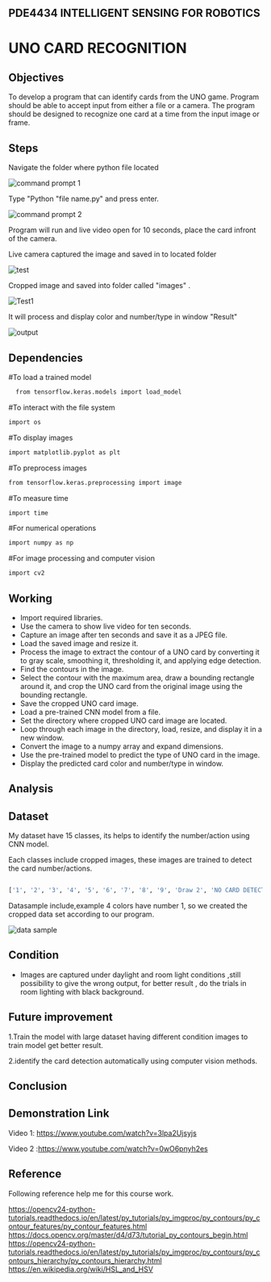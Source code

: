 ## PDE4434 INTELLIGENT SENSING FOR ROBOTICS


# UNO CARD RECOGNITION



## Objectives

To develop a program that can identify cards from the UNO game. Program should be able to accept input from either a file or a camera. The program should be designed to recognize one card at a time from the input image or frame.


## Steps

Navigate the folder where python file located


![command prompt 1](https://user-images.githubusercontent.com/117764288/235130156-9b672e73-0365-4e75-be58-77a66a2822cc.JPG)



Type "Python "file name.py" and press enter.


![command prompt 2](https://user-images.githubusercontent.com/117764288/235139091-1ebce26c-1d38-43fe-894c-97ee0e1bd421.JPG)

Program will run and live video open for 10 seconds, place the card infront of the camera.


Live camera captured the image and saved in to located folder


![test](https://user-images.githubusercontent.com/117764288/235215245-78f5ca78-7aa7-4a94-8d97-aebbcf398392.jpeg)


Cropped image and saved into folder called "images" .


![Test1](https://user-images.githubusercontent.com/117764288/235215313-d664306d-d76c-4013-8322-ccee69e6c8d4.jpeg)




It will process and display  color and number/type in window "Result"


  
![output](https://user-images.githubusercontent.com/117764288/235216180-86088767-79e6-4d18-a4b6-c4e3731c9393.JPG)



## Dependencies
 #To load a trained model
```bash
  from tensorflow.keras.models import load_model 
```
   #To interact with the file system
  
```bash
import os
```
  #To display images
```bash   
import matplotlib.pyplot as plt

```
 #To preprocess images
 
```bash   
from tensorflow.keras.preprocessing import image

```
#To measure time
  
```bash  
import time 
```
 #For numerical operations  
```bash  
import numpy as np 
```
 #For image processing and computer vision
 
```bash  
import cv2  
```   
    
    

## Working


- Import required libraries.
- Use the camera to show live video for ten seconds.
- Capture an image after ten seconds and save it as a JPEG file.
- Load the saved image and resize it.
- Process the image to extract the contour of a UNO card by converting it to gray scale, smoothing it, thresholding it, and applying edge detection.
- Find the contours in the image.
- Select the contour with the maximum area, draw a bounding rectangle around it, and crop the UNO card from the original image using the bounding rectangle. 
- Save the cropped UNO card image.
- Load a pre-trained CNN model from a file.
- Set the directory where cropped UNO card image are located.
- Loop through each image in the directory, load, resize, and display it in a new window.
- Convert the image to a numpy array and expand dimensions.
- Use the pre-trained model to predict the type of UNO card in the image.
- Display the predicted card color and number/type in window.





## Analysis



  
  










## Dataset 

My dataset have 15 classes, its helps to identify the number/action using CNN model.

Each classes include cropped images, these images are trained to detect the card number/actions.

```bash

['1', '2', '3', '4', '5', '6', '7', '8', '9', 'Draw 2', 'NO CARD DETECTED', 'Reverese', 'Wild card', 'Wild card draw 4', 'skip']

```

Datasample include,example 4 colors have number 1, so we created the cropped data set according to our program.


![data sample](https://user-images.githubusercontent.com/117764288/235218374-16d7d0fd-3c00-4e40-892e-bb1899700976.JPG)


## Condition

- Images are captured under daylight and room light conditions ,still possibility to give the wrong output, for better result , do the trials in room lighting with black background.


## Future improvement

1.Train the model with large dataset having different condition images to train model get better result.

2.identify the card detection automatically using computer vision methods.











## Conclusion






## Demonstration Link 


Video 1: https://www.youtube.com/watch?v=3lpa2Ujsyjs

Video 2 :https://www.youtube.com/watch?v=0wO6pnyh2es




## Reference

Following reference help me for this course work.

https://opencv24-python-tutorials.readthedocs.io/en/latest/py_tutorials/py_imgproc/py_contours/py_contour_features/py_contour_features.html<br>
https://docs.opencv.org/master/d4/d73/tutorial_py_contours_begin.html<br>
https://opencv24-python-tutorials.readthedocs.io/en/latest/py_tutorials/py_imgproc/py_contours/py_contours_hierarchy/py_contours_hierarchy.html
https://en.wikipedia.org/wiki/HSL_and_HSV





